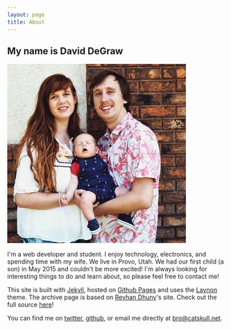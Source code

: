 ```yaml
---
layout: page
title: About
---
```


## My name is David DeGraw

![me](/public/me.jpg)

I'm a web developer and student. I enjoy technology, electronics, and spending time with my wife. We live in Provo, Utah. We had our first child (a son) in May 2015 and couldn't be more excited! I'm always looking for interesting things to do and learn about, so please feel free to contact me!

This site is built with [Jekyll](http://jekyllrb.com/), hosted on [Github Pages](https://pages.github.com/) and uses the [Laynon](http://lanyon.getpoole.com/) theme. The archive page is based on [Reyhan Dhuny](reyhan.org)'s site. Check out the full source [here](https://github.com/catskull/catskull.github.io)!

You can find me on [twitter](https://twitter.com/xxcatskullxx), [github](http://github.com/catskull), or email me directly at <bro@catskull.net>.
